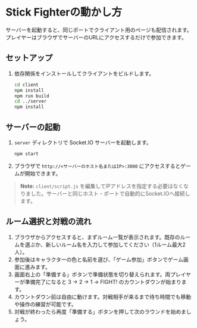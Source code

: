 # Stick Fighterの動かし方

サーバーを起動すると、同じポートでクライアント用のページも配信されます。プレイヤーはブラウザでサーバーのURLにアクセスするだけで参加できます。

## セットアップ
1. 依存関係をインストールしてクライアントをビルドします。
   ```bash
   cd client
   npm install
   npm run build
   cd ../server
   npm install
   ```

## サーバーの起動
1. `server` ディレクトリで Socket.IO サーバーを起動します。
   ```bash
   npm start
   ```
2. ブラウザで `http://<サーバーのホスト名またはIP>:3000` にアクセスするとゲームが開始できます。

> **Note:** `client/script.js` を編集してIPアドレスを指定する必要はなくなりました。サーバーと同じホスト・ポートで自動的にSocket.IOへ接続します。

## ルーム選択と対戦の流れ
1. ブラウザからアクセスすると、まずルーム一覧が表示されます。既存のルームを選ぶか、新しいルーム名を入力して参加してください（1ルーム最大2人）。
2. 参加後はキャラクターの色と名前を選び、「ゲーム参加」ボタンでゲーム画面に進みます。
3. 画面右上の「準備する」ボタンで準備状態を切り替えられます。両プレイヤーが準備完了になると 3 → 2 → 1 → FIGHT! のカウントダウンが始まります。
4. カウントダウン前は自由に動けます。対戦相手が来るまで待ち時間でも移動や操作の練習が可能です。
5. 対戦が終わったら再度「準備する」ボタンを押して次のラウンドを始めましょう。

